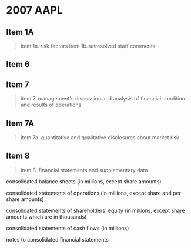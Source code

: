 # 2007 AAPL

## Item 1A


>item 1a. risk factors
item 1b. unresolved staff comments


## Item 6

## Item 7


>item 7. management's discussion and analysis of financial condition and results of operations


## Item 7A


>item 7a. quantitative and qualitative disclosures about market risk


## Item 8


>item 8. financial statements and supplementary data

consolidated balance sheets (in millions, except share amounts)

consolidated statements of operations (in millions, except share and per share amounts)

consolidated statements of shareholders' equity (in millions, except share amounts which are in thousands)

consolidated statements of cash flows (in millions)

notes to consolidated financial statements



